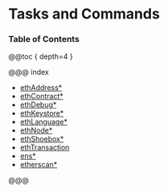 # Tasks and Commands

### Table of Contents

@@toc { depth=4 }

@@@ index

* [ethAddress*](eth/address/index.md)
* [ethContract*](eth/contract/index.md)
* [ethDebug*](eth/debug/index.md)
* [ethKeystore*](eth/keystore/index.md)
* [ethLanguage*](eth/language/index.md)
* [ethNode*](eth/node/index.md)
* [ethShoebox*](eth/shoebox/index.md)
* [ethTransaction](eth/transaction/index.md)
* [ens*](ens.md)
* [etherscan*](etherscan.md)

@@@

